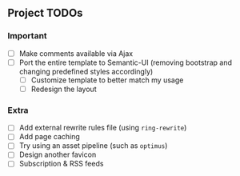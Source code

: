 ## Project TODOs

### Important
- [ ] Make comments available via Ajax
- [ ] Port the entire template to Semantic-UI (removing bootstrap and changing predefined styles accordingly)
    - [ ] Customize template to better match my usage
    - [ ] Redesign the layout

### Extra

- [ ] Add external rewrite rules file (using `ring-rewrite`)
- [ ] Add page caching
- [ ] Try using an asset pipeline (such as `optimus`)
- [ ] Design another favicon
- [ ] Subscription & RSS feeds
